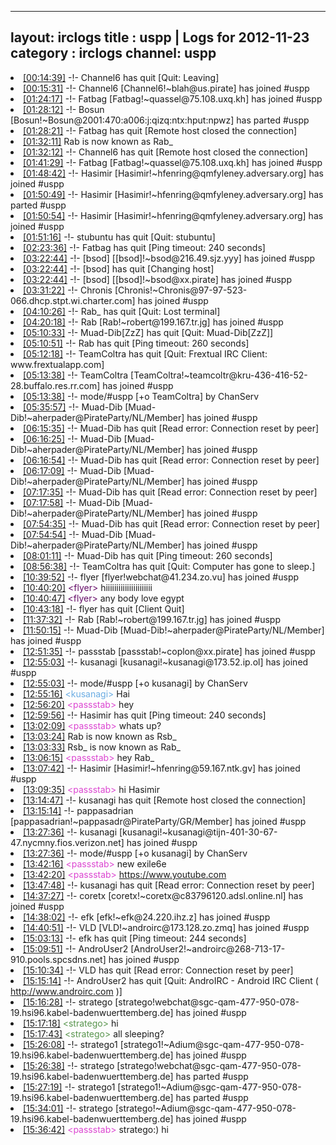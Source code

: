 
---
layout: irclogs
title : uspp | Logs for 2012-11-23
category : irclogs
channel: uspp
---
<li class="logitem"><a href="#00:14:39" name="00:14:39" class="time">[00:14:39]</a> -!- <span class="quit">Channel6</span> has quit [Quit: Leaving] </li>
<li class="logitem"><a href="#00:15:31" name="00:15:31" class="time">[00:15:31]</a> -!- <span class="join">Channel6</span> [Channel6!~blah@us.pirate] has joined #uspp </li>
<li class="logitem"><a href="#01:24:17" name="01:24:17" class="time">[01:24:17]</a> -!- <span class="join">Fatbag</span> [Fatbag!~quassel@75.108.uxq.kh] has joined #uspp </li>
<li class="logitem"><a href="#01:28:12" name="01:28:12" class="time">[01:28:12]</a> -!- <span class="part">Bosun</span> [Bosun!~Bosun@2001:470:a006:j:qizq:ntx:hput:npwz] has parted #uspp </li>
<li class="logitem"><a href="#01:28:21" name="01:28:21" class="time">[01:28:21]</a> -!- <span class="quit">Fatbag</span> has quit [Remote host closed the connection] </li>
<li class="logitem"><a href="#01:32:11" name="01:32:11" class="time">[01:32:11]</a> <span class="nick">Rab</span> is now known as <span class="nick">Rab_</span> </li>
<li class="logitem"><a href="#01:32:12" name="01:32:12" class="time">[01:32:12]</a> -!- <span class="quit">Channel6</span> has quit [Remote host closed the connection] </li>
<li class="logitem"><a href="#01:41:29" name="01:41:29" class="time">[01:41:29]</a> -!- <span class="join">Fatbag</span> [Fatbag!~quassel@75.108.uxq.kh] has joined #uspp </li>
<li class="logitem"><a href="#01:48:42" name="01:48:42" class="time">[01:48:42]</a> -!- <span class="join">Hasimir</span> [Hasimir!~hfenring@qmfyleney.adversary.org] has joined #uspp </li>
<li class="logitem"><a href="#01:50:49" name="01:50:49" class="time">[01:50:49]</a> -!- <span class="part">Hasimir</span> [Hasimir!~hfenring@qmfyleney.adversary.org] has parted #uspp </li>
<li class="logitem"><a href="#01:50:54" name="01:50:54" class="time">[01:50:54]</a> -!- <span class="join">Hasimir</span> [Hasimir!~hfenring@qmfyleney.adversary.org] has joined #uspp </li>
<li class="logitem"><a href="#01:51:16" name="01:51:16" class="time">[01:51:16]</a> -!- <span class="quit">stubuntu</span> has quit [Quit: stubuntu] </li>
<li class="logitem"><a href="#02:23:36" name="02:23:36" class="time">[02:23:36]</a> -!- <span class="quit">Fatbag</span> has quit [Ping timeout: 240 seconds] </li>
<li class="logitem"><a href="#03:22:44" name="03:22:44" class="time">[03:22:44]</a> -!- <span class="join">[bsod]</span> [[bsod]!~bsod@216.49.sjz.yyy] has joined #uspp </li>
<li class="logitem"><a href="#03:22:44" name="03:22:44" class="time">[03:22:44]</a> -!- <span class="quit">[bsod]</span> has quit [Changing host] </li>
<li class="logitem"><a href="#03:22:44" name="03:22:44" class="time">[03:22:44]</a> -!- <span class="join">[bsod]</span> [[bsod]!~bsod@xx.pirate] has joined #uspp </li>
<li class="logitem"><a href="#03:31:22" name="03:31:22" class="time">[03:31:22]</a> -!- <span class="join">Chronis</span> [Chronis!~Chronis@97-97-523-066.dhcp.stpt.wi.charter.com] has joined #uspp </li>
<li class="logitem"><a href="#04:10:26" name="04:10:26" class="time">[04:10:26]</a> -!- <span class="quit">Rab_</span> has quit [Quit: Lost terminal] </li>
<li class="logitem"><a href="#04:20:18" name="04:20:18" class="time">[04:20:18]</a> -!- <span class="join">Rab</span> [Rab!~robert@199.167.tr.jg] has joined #uspp </li>
<li class="logitem"><a href="#05:10:33" name="05:10:33" class="time">[05:10:33]</a> -!- <span class="quit">Muad-Dib[ZzZ]</span> has quit [Quit: Muad-Dib[ZzZ]] </li>
<li class="logitem"><a href="#05:10:51" name="05:10:51" class="time">[05:10:51]</a> -!- <span class="quit">Rab</span> has quit [Ping timeout: 260 seconds] </li>
<li class="logitem"><a href="#05:12:18" name="05:12:18" class="time">[05:12:18]</a> -!- <span class="quit">TeamColtra</span> has quit [Quit: Frextual IRC Client: www.frextualapp.com] </li>
<li class="logitem"><a href="#05:13:38" name="05:13:38" class="time">[05:13:38]</a> -!- <span class="join">TeamColtra</span> [TeamColtra!~teamcoltr@kru-436-416-52-28.buffalo.res.rr.com] has joined #uspp </li>
<li class="logitem"><a href="#05:13:38" name="05:13:38" class="time">[05:13:38]</a> -!- mode/<span class="mode">#uspp</span> [+o TeamColtra] by ChanServ </li>
<li class="logitem"><a href="#05:35:57" name="05:35:57" class="time">[05:35:57]</a> -!- <span class="join">Muad-Dib</span> [Muad-Dib!~aherpader@PirateParty/NL/Member] has joined #uspp </li>
<li class="logitem"><a href="#06:15:35" name="06:15:35" class="time">[06:15:35]</a> -!- <span class="quit">Muad-Dib</span> has quit [Read error: Connection reset by peer] </li>
<li class="logitem"><a href="#06:16:25" name="06:16:25" class="time">[06:16:25]</a> -!- <span class="join">Muad-Dib</span> [Muad-Dib!~aherpader@PirateParty/NL/Member] has joined #uspp </li>
<li class="logitem"><a href="#06:16:54" name="06:16:54" class="time">[06:16:54]</a> -!- <span class="quit">Muad-Dib</span> has quit [Read error: Connection reset by peer] </li>
<li class="logitem"><a href="#06:17:09" name="06:17:09" class="time">[06:17:09]</a> -!- <span class="join">Muad-Dib</span> [Muad-Dib!~aherpader@PirateParty/NL/Member] has joined #uspp </li>
<li class="logitem"><a href="#07:17:35" name="07:17:35" class="time">[07:17:35]</a> -!- <span class="quit">Muad-Dib</span> has quit [Read error: Connection reset by peer] </li>
<li class="logitem"><a href="#07:17:58" name="07:17:58" class="time">[07:17:58]</a> -!- <span class="join">Muad-Dib</span> [Muad-Dib!~aherpader@PirateParty/NL/Member] has joined #uspp </li>
<li class="logitem"><a href="#07:54:35" name="07:54:35" class="time">[07:54:35]</a> -!- <span class="quit">Muad-Dib</span> has quit [Read error: Connection reset by peer] </li>
<li class="logitem"><a href="#07:54:54" name="07:54:54" class="time">[07:54:54]</a> -!- <span class="join">Muad-Dib</span> [Muad-Dib!~aherpader@PirateParty/NL/Member] has joined #uspp </li>
<li class="logitem"><a href="#08:01:11" name="08:01:11" class="time">[08:01:11]</a> -!- <span class="quit">Muad-Dib</span> has quit [Ping timeout: 260 seconds] </li>
<li class="logitem"><a href="#08:56:38" name="08:56:38" class="time">[08:56:38]</a> -!- <span class="quit">TeamColtra</span> has quit [Quit: Computer has gone to sleep.] </li>
<li class="logitem"><a href="#10:39:52" name="10:39:52" class="time">[10:39:52]</a> -!- <span class="join">flyer</span> [flyer!webchat@41.234.zo.vu] has joined #uspp </li>
<li class="logitem"><a href="#10:40:20" name="10:40:20" class="time">[10:40:20]</a> <span class="person" style="color:#650c68">&lt;flyer&gt;</span> hiiiiiiiiiiiiiiiiiiiiii </li>
<li class="logitem"><a href="#10:40:47" name="10:40:47" class="time">[10:40:47]</a> <span class="person" style="color:#650c68">&lt;flyer&gt;</span> any body love egypt </li>
<li class="logitem"><a href="#10:43:18" name="10:43:18" class="time">[10:43:18]</a> -!- <span class="quit">flyer</span> has quit [Client Quit] </li>
<li class="logitem"><a href="#11:37:32" name="11:37:32" class="time">[11:37:32]</a> -!- <span class="join">Rab</span> [Rab!~robert@199.167.tr.jg] has joined #uspp </li>
<li class="logitem"><a href="#11:50:15" name="11:50:15" class="time">[11:50:15]</a> -!- <span class="join">Muad-Dib</span> [Muad-Dib!~aherpader@PirateParty/NL/Member] has joined #uspp </li>
<li class="logitem"><a href="#12:51:35" name="12:51:35" class="time">[12:51:35]</a> -!- <span class="join">passstab</span> [passstab!~coplon@xx.pirate] has joined #uspp </li>
<li class="logitem"><a href="#12:55:03" name="12:55:03" class="time">[12:55:03]</a> -!- <span class="join">kusanagi</span> [kusanagi!~kusanagi@173.52.ip.ol] has joined #uspp </li>
<li class="logitem"><a href="#12:55:03" name="12:55:03" class="time">[12:55:03]</a> -!- mode/<span class="mode">#uspp</span> [+o kusanagi] by ChanServ </li>
<li class="logitem"><a href="#12:55:16" name="12:55:16" class="time">[12:55:16]</a> <span class="person" style="color:#6aace3">&lt;kusanagi&gt;</span> Hai </li>
<li class="logitem"><a href="#12:56:20" name="12:56:20" class="time">[12:56:20]</a> <span class="person" style="color:#dc45d1">&lt;passstab&gt;</span> hey </li>
<li class="logitem"><a href="#12:59:56" name="12:59:56" class="time">[12:59:56]</a> -!- <span class="quit">Hasimir</span> has quit [Ping timeout: 240 seconds] </li>
<li class="logitem"><a href="#13:02:09" name="13:02:09" class="time">[13:02:09]</a> <span class="person" style="color:#dc45d1">&lt;passstab&gt;</span> whats up? </li>
<li class="logitem"><a href="#13:03:24" name="13:03:24" class="time">[13:03:24]</a> <span class="nick">Rab</span> is now known as <span class="nick">Rsb_</span> </li>
<li class="logitem"><a href="#13:03:33" name="13:03:33" class="time">[13:03:33]</a> <span class="nick">Rsb_</span> is now known as <span class="nick">Rab_</span> </li>
<li class="logitem"><a href="#13:06:15" name="13:06:15" class="time">[13:06:15]</a> <span class="person" style="color:#dc45d1">&lt;passstab&gt;</span> hey Rab_  </li>
<li class="logitem"><a href="#13:07:42" name="13:07:42" class="time">[13:07:42]</a> -!- <span class="join">Hasimir</span> [Hasimir!~hfenring@59.167.ntk.gv] has joined #uspp </li>
<li class="logitem"><a href="#13:09:35" name="13:09:35" class="time">[13:09:35]</a> <span class="person" style="color:#dc45d1">&lt;passstab&gt;</span> hi Hasimir  </li>
<li class="logitem"><a href="#13:14:47" name="13:14:47" class="time">[13:14:47]</a> -!- <span class="quit">kusanagi</span> has quit [Remote host closed the connection] </li>
<li class="logitem"><a href="#13:15:14" name="13:15:14" class="time">[13:15:14]</a> -!- <span class="join">pappasadrian</span> [pappasadrian!~pappasadr@PirateParty/GR/Member] has joined #uspp </li>
<li class="logitem"><a href="#13:27:36" name="13:27:36" class="time">[13:27:36]</a> -!- <span class="join">kusanagi</span> [kusanagi!~kusanagi@tijn-401-30-67-47.nycmny.fios.verizon.net] has joined #uspp </li>
<li class="logitem"><a href="#13:27:36" name="13:27:36" class="time">[13:27:36]</a> -!- mode/<span class="mode">#uspp</span> [+o kusanagi] by ChanServ </li>
<li class="logitem"><a href="#13:42:16" name="13:42:16" class="time">[13:42:16]</a> <span class="person" style="color:#dc45d1">&lt;passstab&gt;</span> new exile6e </li>
<li class="logitem"><a href="#13:42:20" name="13:42:20" class="time">[13:42:20]</a> <span class="person" style="color:#dc45d1">&lt;passstab&gt;</span> <a href="https://www.youtube.com/watch?v=8HGyVSy9mkw" target="_blank">https://www.youtube.com</a> </li>
<li class="logitem"><a href="#13:47:48" name="13:47:48" class="time">[13:47:48]</a> -!- <span class="quit">kusanagi</span> has quit [Read error: Connection reset by peer] </li>
<li class="logitem"><a href="#14:37:27" name="14:37:27" class="time">[14:37:27]</a> -!- <span class="join">coretx</span> [coretx!~coretx@c83796120.adsl.online.nl] has joined #uspp </li>
<li class="logitem"><a href="#14:38:02" name="14:38:02" class="time">[14:38:02]</a> -!- <span class="join">efk</span> [efk!~efk@24.220.ihz.z] has joined #uspp </li>
<li class="logitem"><a href="#14:40:51" name="14:40:51" class="time">[14:40:51]</a> -!- <span class="join">VLD</span> [VLD!~androirc@173.128.zo.zmq] has joined #uspp </li>
<li class="logitem"><a href="#15:03:13" name="15:03:13" class="time">[15:03:13]</a> -!- <span class="quit">efk</span> has quit [Ping timeout: 244 seconds] </li>
<li class="logitem"><a href="#15:09:51" name="15:09:51" class="time">[15:09:51]</a> -!- <span class="join">AndroUser2</span> [AndroUser2!~androirc@268-713-17-910.pools.spcsdns.net] has joined #uspp </li>
<li class="logitem"><a href="#15:10:34" name="15:10:34" class="time">[15:10:34]</a> -!- <span class="quit">VLD</span> has quit [Read error: Connection reset by peer] </li>
<li class="logitem"><a href="#15:15:14" name="15:15:14" class="time">[15:15:14]</a> -!- <span class="quit">AndroUser2</span> has quit [Quit: AndroIRC - Android IRC Client ( <a href="http://www.androirc.com" target="_blank">http://www.androirc.com</a> )] </li>
<li class="logitem"><a href="#15:16:28" name="15:16:28" class="time">[15:16:28]</a> -!- <span class="join">stratego</span> [stratego!webchat@sgc-qam-477-950-078-19.hsi96.kabel-badenwuerttemberg.de] has joined #uspp </li>
<li class="logitem"><a href="#15:17:18" name="15:17:18" class="time">[15:17:18]</a> <span class="person" style="color:#59954e">&lt;stratego&gt;</span> hi </li>
<li class="logitem"><a href="#15:17:43" name="15:17:43" class="time">[15:17:43]</a> <span class="person" style="color:#59954e">&lt;stratego&gt;</span> all sleeping? </li>
<li class="logitem"><a href="#15:26:08" name="15:26:08" class="time">[15:26:08]</a> -!- <span class="join">stratego1</span> [stratego1!~Adium@sgc-qam-477-950-078-19.hsi96.kabel-badenwuerttemberg.de] has joined #uspp </li>
<li class="logitem"><a href="#15:26:38" name="15:26:38" class="time">[15:26:38]</a> -!- <span class="part">stratego</span> [stratego!webchat@sgc-qam-477-950-078-19.hsi96.kabel-badenwuerttemberg.de] has parted #uspp </li>
<li class="logitem"><a href="#15:27:19" name="15:27:19" class="time">[15:27:19]</a> -!- <span class="part">stratego1</span> [stratego1!~Adium@sgc-qam-477-950-078-19.hsi96.kabel-badenwuerttemberg.de] has parted #uspp </li>
<li class="logitem"><a href="#15:34:01" name="15:34:01" class="time">[15:34:01]</a> -!- <span class="join">stratego</span> [stratego!~Adium@sgc-qam-477-950-078-19.hsi96.kabel-badenwuerttemberg.de] has joined #uspp </li>
<li class="logitem"><a href="#15:36:42" name="15:36:42" class="time">[15:36:42]</a> <span class="person" style="color:#dc45d1">&lt;passstab&gt;</span> stratego:) hi </li>


